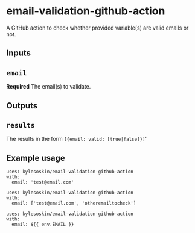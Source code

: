 # email-validation-github-action
A GitHub action to check whether provided variable(s) are valid emails or not.

## Inputs

## `email`

**Required** The email(s) to validate.

## Outputs

## `results`

The results in the form `[{email: valid: [true|false]}]`'

## Example usage

```
uses: kylesoskin/email-validation-github-action
with:
  email: 'test@email.com'
```

```
uses: kylesoskin/email-validation-github-action
with:
  email: ['test@email.com', 'otheremailtocheck']
```

```
uses: kylesoskin/email-validation-github-action
with:
  email: ${{ env.EMAIL }}
```
